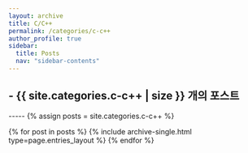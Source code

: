 ```yaml
---
layout: archive
title: C/C++
permalink: /categories/c-c++
author_profile: true
sidebar:
  title: Posts
  nav: "sidebar-contents"
---
```


<h2> - {{ site.categories.c-c++ | size }} 개의 포스트 </h2>
-----
{% assign posts = site.categories.c-c++ %}


{% for post in posts %}
  {% include archive-single.html type=page.entries_layout %}
{% endfor %}
